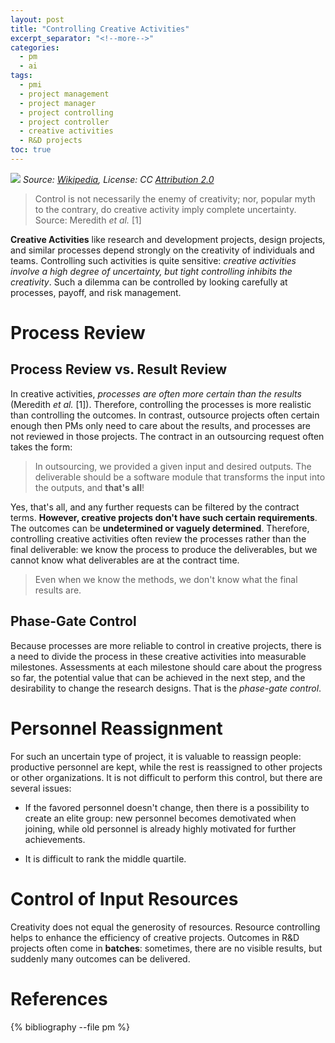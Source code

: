 ```yaml
---
layout: post
title: "Controlling Creative Activities"
excerpt_separator: "<!--more-->"
categories:
  - pm
  - ai
tags:
  - pmi
  - project management
  - project manager
  - project controlling
  - project controller
  - creative activities
  - R&D projects
toc: true
---
```


![](https://upload.wikimedia.org/wikipedia/commons/thumb/1/18/Creative_independence.jpg/800px-Creative_independence.jpg)
_Source: [Wikipedia](https://commons.wikimedia.org/wiki/File:Creative_independence.jpg), License: CC [Attribution 2.0](https://creativecommons.org/licenses/by/2.0/deed.en)_

> Control is not necessarily the enemy of creativity; nor, popular myth to the contrary, do creative activity imply complete uncertainty.
> Source: Meredith _et al._ [1]

__Creative Activities__ like research and development projects, design projects, and similar processes depend strongly on the creativity of individuals and teams.
Controlling such activities is quite sensitive: _creative activities involve a high degree of uncertainty, but tight controlling inhibits the creativity_.
Such a dilemma can be controlled by looking carefully at processes, payoff, and risk management.
<!--more-->

# Process Review

## Process Review vs. Result Review
In creative activities, _processes are often more certain than the results_ (Meredith _et al._ [1]).
Therefore, controlling the processes is more realistic than controlling the outcomes.
In contrast, outsource projects often certain enough then PMs only need to care about the results, and processes are not reviewed in those projects.
The contract in an outsourcing request often takes the form:

> In outsourcing, we provided a given input and desired outputs. The deliverable should be a software module that transforms the input into the outputs, and __that's all__!

Yes, that's all, and any further requests can be filtered by the contract terms.
__However, creative projects don't have such certain requirements__.
The outcomes can be __undetermined or vaguely determined__.
Therefore, controlling creative activities often review the processes rather than the final deliverable: we know the process to produce the deliverables, but we cannot know what deliverables are at the contract time.

> Even when we know the methods, we don't know what the final results are.

## Phase-Gate Control

Because processes are more reliable to control in creative projects, there is a need to divide the process in these creative activities into measurable milestones.
Assessments at each milestone should care about the progress so far, the potential value that can be achieved in the next step, and the desirability to change the research designs.
That is the _phase-gate control_.


# Personnel Reassignment

For such an uncertain type of project, it is valuable to reassign people: productive personnel are kept, while the rest is reassigned to other projects or other organizations.
It is not difficult to perform this control, but there are several issues:

* If the favored personnel doesn't change, then there is a possibility to create an elite group: new personnel becomes demotivated when joining, while old personnel is already highly motivated for further achievements.

* It is difficult to rank the middle quartile.

# Control of Input Resources

Creativity does not equal the generosity of resources.
Resource controlling helps to enhance the efficiency of creative projects.
Outcomes in R&D projects often come in __batches__: sometimes, there are no visible results, but suddenly many outcomes can be delivered.

# References

{% bibliography --file pm %}